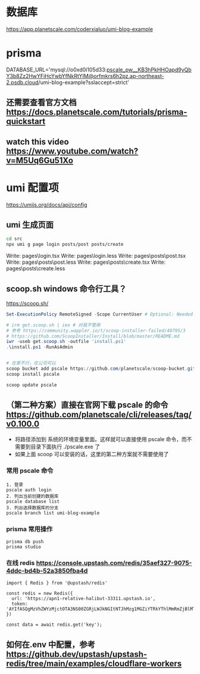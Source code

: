 # 数据库
https://app.planetscale.com/coderxialuo/umi-blog-example

# prisma
DATABASE_URL='mysql://o0xd0i105d33:pscale_pw__KB3hPkHHOapd9yQbY3b8Zz2HwYFiHcYwbYfNkRtYIM@orfmkrs6h2pz.ap-northeast-2.psdb.cloud/umi-blog-example?sslaccept=strict'

## 还需要查看官方文档 https://docs.planetscale.com/tutorials/prisma-quickstart
## watch this video https://www.youtube.com/watch?v=M5Uq6Gu51Xo

# umi 配置项
https://umijs.org/docs/api/config

## umi 生成页面
```bash
cd src
npx umi g page login posts/post posts/create 
```
Write: pages\login.tsx
Write: pages\login.less
Write: pages\posts\post.tsx
Write: pages\posts\post.less
Write: pages\posts\create.tsx
Write: pages\posts\create.less


## scoop.sh windows 命令行工具？
https://scoop.sh/
```powershell
Set-ExecutionPolicy RemoteSigned -Scope CurrentUser # Optional: Needed to run a remote script the first time

# irm get.scoop.sh | iex # 对我不管用
# 参考 https://community.wappler.io/t/scoop-installer-failed/40795/3
# https://github.com/ScoopInstaller/Install/blob/master/README.md
iwr -useb get.scoop.sh -outfile 'install.ps1'
.\install.ps1 -RunAsAdmin


# 在家不行，在公司可以
scoop bucket add pscale https://github.com/planetscale/scoop-bucket.git
scoop install pscale

scoop update pscale
```

## （第二种方案）直接在官网下载 pscale 的命令 https://github.com/planetscale/cli/releases/tag/v0.100.0

- 将路径添加到 系统的环境变量里面。这样就可以直接使用 pscale 命令，而不需要到目录下面执行 ./pscale.exe 了
- 如果上面 scoop 可以安装的话，这里的第二种方案就不需要使用了

### 常用 pscale 命令
```
1. 登录
pscale auth login
2. 列出当前创建的数据库
pscale database list
3. 列出选择数据库的分支 
pscale branch list umi-blog-example
```

### prisma 常用操作  
```
prisma db push
prisma studio
```          

### 在线 redis https://console.upstash.com/redis/35aef327-9075-4ddc-bd4b-52a3850fba4d
```
import { Redis } from '@upstash/redis'

const redis = new Redis({
  url: 'https://apn1-relative-halibut-33311.upstash.io',
  token: 'AYIfASQgMzVhZWYzMjctOTA3NS00ZGRjLWJkNGItNTJhMzg1MGZiYTRkYThlMmRmZjBlMTZjNGYwMThjODM5NzQwMDJmMmM2ZDc=',
})
   
const data = await redis.get('key');
```

## 如何在.env 中配置，参考 https://github.dev/upstash/upstash-redis/tree/main/examples/cloudflare-workers